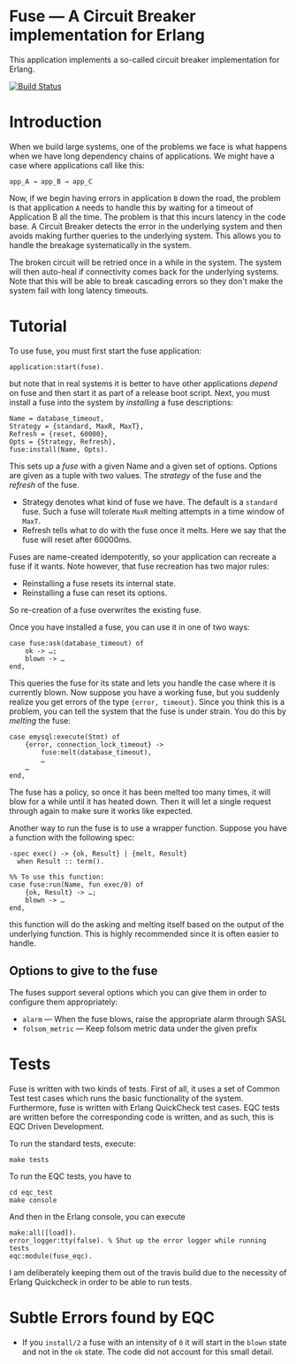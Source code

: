 # Fuse — A Circuit Breaker implementation for Erlang

This application implements a so-called circuit breaker implementation for Erlang.

[![Build Status](https://travis-ci.org/jlouis/fuse.png?branch=master)](https://travis-ci.org/jlouis/fuse)

# Introduction

When we build large systems, one of the problems we face is what happens when we have long dependency chains of applications. We might have a case where applications call like this:

	app_A → app_B → app_C
	
Now, if we begin having errors in application `B` down the road, the problem is that application `A` needs to handle this by waiting for a timeout of Application B all the time. The problem is that this incurs latency in the code base. A Circuit Breaker detects the error in the underlying system and then avoids making further queries to the underlying system. This allows you to handle the breakage systematically in the system.

The broken circuit will be retried once in a while in the system. The system will then auto-heal if connectivity comes back for the underlying systems. Note that this will be able to break cascading errors so they don't make the system fail with long latency timeouts.

# Tutorial

To use fuse, you must first start the fuse application:

	application:start(fuse).
	
but note that in real systems it is better to have other applications *depend* on fuse and then start it as part of a release boot script. Next, you must install a fuse into the system by *installing* a fuse descriptions:

	Name = database_timeout,
	Strategy = {standard, MaxR, MaxT},
	Refresh = {reset, 60000},
	Opts = {Strategy, Refresh},
	fuse:install(Name, Opts).
	
This sets up a *fuse* with a given Name and a given set of options. Options are given as a tuple with two values. The *strategy* of the fuse and the *refresh* of the fuse.

* Strategy denotes what kind of fuse we have. The default is a `standard` fuse. Such a fuse will tolerate `MaxR` melting attempts in a time window of `MaxT`.
* Refresh tells what to do with the fuse once it melts. Here we say that the fuse will reset after 60000ms.

Fuses are name-created idempotently, so your application can recreate a fuse if it wants. Note however, that fuse recreation has two major rules:

* Reinstalling a fuse resets its internal state.
* Reinstalling a fuse can reset its options.

So re-creation of a fuse overwrites the existing fuse.

Once you have installed a fuse, you can use it in one of two ways:

	case fuse:ask(database_timeout) of
		ok -> …;
		blown -> …
	end,
	
This queries the fuse for its state and lets you handle the case where it is currently blown. Now suppose you have a working fuse, but you suddenly realize you get errors of the type `{error, timeout}`. Since you think this is a problem, you can tell the system that the fuse is under strain. You do this by *melting* the fuse:

	case emysql:execute(Stmt) of
	    {error, connection_lock_timeout} ->
	    	fuse:melt(database_timeout),
	    	…
	    …
	end,
	
The fuse has a policy, so once it has been melted too many times, it will blow for a while until it has heated down. Then it will let a single request through again to make sure it works like expected.

Another way to run the fuse is to use a wrapper function. Suppose you have a function with the following spec:

	-spec exec() -> {ok, Result} | {melt, Result}
	  when Result :: term().

	%% To use this function:
	case fuse:run(Name, fun exec/0) of
		{ok, Result} -> …;
		blown -> …
	end,
	
this function will do the asking and melting itself based on the output of the underlying function. This is highly recommended since it is often easier to handle.
	
## Options to give to the fuse

The fuses support several options which you can give them in order to configure them appropriately:

* `alarm` — When the fuse blows, raise the appropriate alarm through SASL
* `folsom_metric` — Keep folsom metric data under the given prefix

# Tests

Fuse is written with two kinds of tests. First of all, it uses a set of Common Test test cases which runs the basic functionality of the system. Furthermore, fuse is written with Erlang QuickCheck test cases. EQC tests are written before the corresponding code is written, and as such, this is EQC Driven Development.

To run the standard tests, execute:

	make tests
	
To run the EQC tests, you have to

	cd eqc_test
	make console
	
And then in the Erlang console, you can execute

	make:all([load]).
	error_logger:tty(false). % Shut up the error logger while running tests
	eqc:module(fuse_eqc).

I am deliberately keeping them out of the travis build due to the necessity of Erlang Quickcheck in order to be able to run tests.
	
# Subtle Errors found by EQC

* If you `install/2` a fuse with an intensity of `0` it will start in the `blown` state and not in the `ok` state. The code did not account for this small detail.


